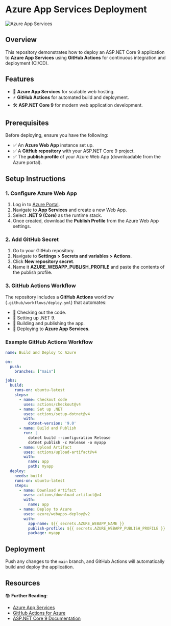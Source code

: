# Azure App Services Deployment

![Azure App Services](https://upload.wikimedia.org/wikipedia/commons/a/a8/Microsoft_Azure_Logo.svg)

## Overview
This repository demonstrates how to deploy an ASP.NET Core 9 application to **Azure App Services** using **GitHub Actions** for continuous integration and deployment (CI/CD).

## Features
- 🚀 **Azure App Services** for scalable web hosting.
- ⚡ **GitHub Actions** for automated build and deployment.
- 🛠 **ASP.NET Core 9** for modern web application development.

## Prerequisites
Before deploying, ensure you have the following:
- ✅ An **Azure Web App** instance set up.
- ✅ A **GitHub repository** with your ASP.NET Core 9 project.
- ✅ The **publish profile** of your Azure Web App (downloadable from the Azure portal).

## Setup Instructions
### 1. Configure Azure Web App
1. Log in to [Azure Portal](https://portal.azure.com).
2. Navigate to **App Services** and create a new Web App.
3. Select **.NET 9 (Core)** as the runtime stack.
4. Once created, download the **Publish Profile** from the Azure Web App settings.

### 2. Add GitHub Secret
1. Go to your GitHub repository.
2. Navigate to **Settings > Secrets and variables > Actions**.
3. Click **New repository secret**.
4. Name it **AZURE_WEBAPP_PUBLISH_PROFILE** and paste the contents of the publish profile.

### 3. GitHub Actions Workflow
The repository includes a **GitHub Actions** workflow (`.github/workflows/deploy.yml`) that automates:
- 🔹 Checking out the code.
- 🔹 Setting up .NET 9.
- 🔹 Building and publishing the app.
- 🔹 Deploying to **Azure App Services**.

### Example GitHub Actions Workflow
```yaml
name: Build and Deploy to Azure

on:
  push:
    branches: ["main"]

jobs:
  build:
    runs-on: ubuntu-latest
    steps:
      - name: Checkout code
        uses: actions/checkout@v4
      - name: Set up .NET
        uses: actions/setup-dotnet@v4
        with:
          dotnet-version: '9.0'
      - name: Build and Publish
        run: |
          dotnet build --configuration Release
          dotnet publish -c Release -o myapp
      - name: Upload Artifact
        uses: actions/upload-artifact@v4
        with:
          name: app
          path: myapp
  deploy:
    needs: build
    runs-on: ubuntu-latest
    steps:
      - name: Download Artifact
        uses: actions/download-artifact@v4
        with:
          name: app
      - name: Deploy to Azure
        uses: azure/webapps-deploy@v2
        with:
          app-name: ${{ secrets.AZURE_WEBAPP_NAME }}
          publish-profile: ${{ secrets.AZURE_WEBAPP_PUBLISH_PROFILE }}
          package: myapp
```

## Deployment
Push any changes to the `main` branch, and GitHub Actions will automatically build and deploy the application.

## Resources
📚 **Further Reading**:
- [Azure App Services](https://learn.microsoft.com/en-us/azure/app-service/)
- [GitHub Actions for Azure](https://learn.microsoft.com/en-us/azure/app-service/deploy-github-actions)
- [ASP.NET Core 9 Documentation](https://learn.microsoft.com/en-us/aspnet/core/)


